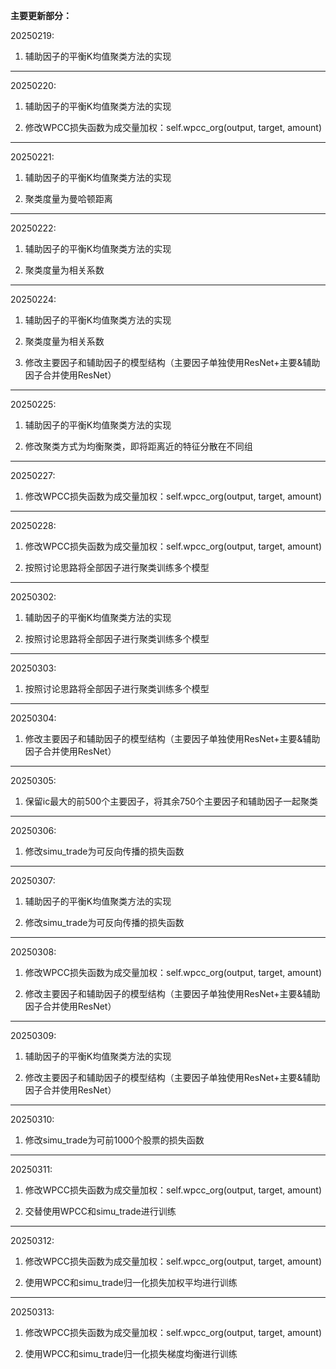**主要更新部分：**

20250219:

1. 辅助因子的平衡K均值聚类方法的实现

---

20250220:

1. 辅助因子的平衡K均值聚类方法的实现

2. 修改WPCC损失函数为成交量加权：self.wpcc_org(output, target, amount)

---

20250221:

1. 辅助因子的平衡K均值聚类方法的实现

2. 聚类度量为曼哈顿距离

---

20250222:

1. 辅助因子的平衡K均值聚类方法的实现

2. 聚类度量为相关系数

---

20250224:

1. 辅助因子的平衡K均值聚类方法的实现

2. 聚类度量为相关系数

3. 修改主要因子和辅助因子的模型结构（主要因子单独使用ResNet+主要&辅助因子合并使用ResNet）

---

20250225:

1. 辅助因子的平衡K均值聚类方法的实现

2. 修改聚类方式为均衡聚类，即将距离近的特征分散在不同组

---

20250227:

1. 修改WPCC损失函数为成交量加权：self.wpcc_org(output, target, amount)

---

20250228:

1. 修改WPCC损失函数为成交量加权：self.wpcc_org(output, target, amount)

2. 按照讨论思路将全部因子进行聚类训练多个模型

---

20250302:

1. 辅助因子的平衡K均值聚类方法的实现

2. 按照讨论思路将全部因子进行聚类训练多个模型

---

20250303:

1. 按照讨论思路将全部因子进行聚类训练多个模型

---

20250304:

1. 修改主要因子和辅助因子的模型结构（主要因子单独使用ResNet+主要&辅助因子合并使用ResNet）

---

20250305:

1. 保留ic最大的前500个主要因子，将其余750个主要因子和辅助因子一起聚类

---

20250306:

1. 修改simu_trade为可反向传播的损失函数

---

20250307:

1. 辅助因子的平衡K均值聚类方法的实现

2. 修改simu_trade为可反向传播的损失函数

---

20250308:

1. 修改WPCC损失函数为成交量加权：self.wpcc_org(output, target, amount)

2. 修改主要因子和辅助因子的模型结构（主要因子单独使用ResNet+主要&辅助因子合并使用ResNet）

---

20250309:

1. 辅助因子的平衡K均值聚类方法的实现

2. 修改主要因子和辅助因子的模型结构（主要因子单独使用ResNet+主要&辅助因子合并使用ResNet）

---

20250310:

1. 修改simu_trade为可前1000个股票的损失函数

---

20250311:

1. 修改WPCC损失函数为成交量加权：self.wpcc_org(output, target, amount)

2. 交替使用WPCC和simu_trade进行训练

---

20250312:

1. 修改WPCC损失函数为成交量加权：self.wpcc_org(output, target, amount)

2. 使用WPCC和simu_trade归一化损失加权平均进行训练

---

20250313:

1. 修改WPCC损失函数为成交量加权：self.wpcc_org(output, target, amount)

2. 使用WPCC和simu_trade归一化损失梯度均衡进行训练
